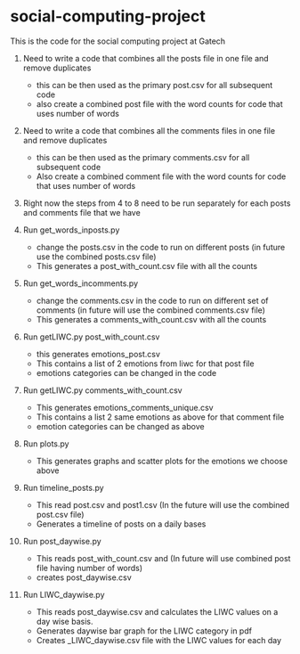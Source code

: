 # social-computing-project
This is the code for the social computing project at Gatech

1.	Need to write a code that combines all the posts file in one file and remove duplicates
	-	this can be then used as the primary post.csv for all subsequent code
	-	also create a combined post file with the word counts for code that uses number of words
	
2.	Need to write a code that combines all the comments files in one file and remove duplicates
	-	this can be then used as the primary comments.csv for all subsequent code
	-	Also create a combined comment file with the word counts for code that uses number of words
	
3.	Right now the steps from 4 to 8 need to be run separately for each posts and comments file that we have

4.	Run get_words_inposts.py 
	-	change the posts.csv in the code to run on different posts (in future use the combined posts.csv file)
	-	This generates a post_with_count.csv file with all the counts
	
5.	Run get_words_incomments.py
	-	change the comments.csv in the code to run on different set of comments (in future will use the combined comments.csv file)
	-	This generates a comments_with_count.csv with all the counts
	
6.	Run getLIWC.py post_with_count.csv
	-	this generates emotions_post.csv
	-	This contains a list of 2 emotions from liwc for that post file
	-	emotions categories can be changed in the code
	
7.	Run getLIWC.py comments_with_count.csv
	-	This generates emotions_comments_unique.csv
	-	This contains a list 2 same emotions as above for that comment file
	-	emotion categories can be changed as above
	
8.	Run plots.py 
	-	This generates graphs and scatter plots for the emotions we choose above
	
9.	Run timeline_posts.py 
	-	This read post.csv and post1.csv (In the future will use the combined post.csv file)
	-	Generates a timeline of posts on a daily bases
10.	Run post_daywise.py 
	-	This reads post_with_count.csv and (In future will use combined post file having number of words)
	-	creates post_daywise.csv
11.	Run LIWC_daywise.py <LIWC category>
	-	This reads post_daywise.csv and calculates the LIWC values on a day wise basis.
	-	Generates daywise bar graph for the LIWC category in pdf
	-	Creates <cateogory>_LIWC_daywise.csv file with the LIWC values for each day 

